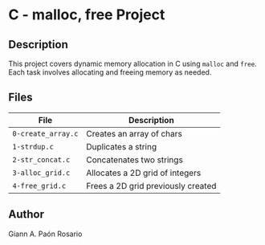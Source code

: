 # C - malloc, free Project

## Description
This project covers dynamic memory allocation in C using `malloc` and `free`. Each task involves allocating and freeing memory as needed.

## Files
| File                | Description                                    |
|---------------------|-----------------------------------------------|
| `0-create_array.c`  | Creates an array of chars                     |
| `1-strdup.c`        | Duplicates a string                           |
| `2-str_concat.c`    | Concatenates two strings                      |
| `3-alloc_grid.c`    | Allocates a 2D grid of integers               |
| `4-free_grid.c`     | Frees a 2D grid previously created            |

## Author
Giann A. Paón Rosario

